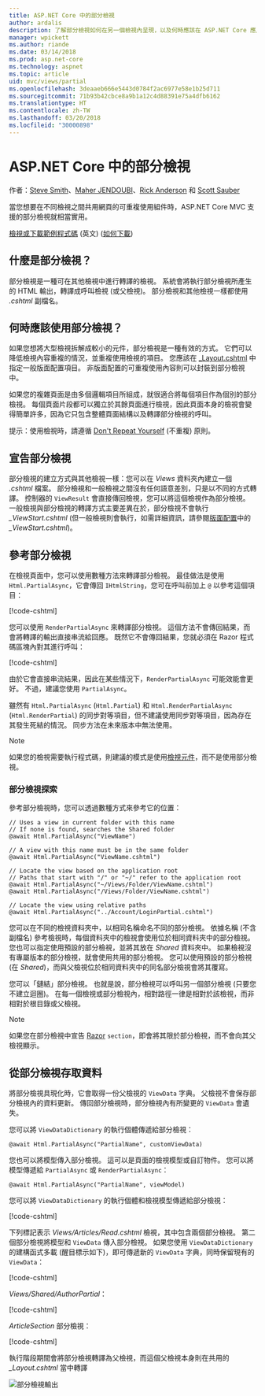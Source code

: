 ```yaml
---
title: ASP.NET Core 中的部分檢視
author: ardalis
description: 了解部分檢視如何在另一個檢視內呈現，以及何時應該在 ASP.NET Core 應用程式中使用它們。
manager: wpickett
ms.author: riande
ms.date: 03/14/2018
ms.prod: asp.net-core
ms.technology: aspnet
ms.topic: article
uid: mvc/views/partial
ms.openlocfilehash: 3deaaeb666e5443d0784f2ac6977e58e1b25d711
ms.sourcegitcommit: 71b93b42cbce8a9b1a12c4d88391e75a4dfb6162
ms.translationtype: HT
ms.contentlocale: zh-TW
ms.lasthandoff: 03/20/2018
ms.locfileid: "30000898"
---
```

# <a name="partial-views-in-aspnet-core"></a>ASP.NET Core 中的部分檢視

作者：[Steve Smith](https://ardalis.com/)、[Maher JENDOUBI](https://twitter.com/maherjend)、[Rick Anderson](https://twitter.com/RickAndMSFT) 和 [Scott Sauber](https://twitter.com/scottsauber)

當您想要在不同檢視之間共用網頁的可重複使用組件時，ASP.NET Core MVC 支援的部分檢視就相當實用。

[檢視或下載範例程式碼](https://github.com/aspnet/Docs/tree/master/aspnetcore/mvc/views/partial/sample) \(英文\) ([如何下載](xref:tutorials/index#how-to-download-a-sample))

## <a name="what-are-partial-views"></a>什麼是部分檢視？

部分檢視是一種可在其他檢視中進行轉譯的檢視。 系統會將執行部分檢視所產生的 HTML 輸出，轉譯成呼叫檢視 (或父檢視)。 部分檢視和其他檢視一樣都使用 *.cshtml* 副檔名。

## <a name="when-should-i-use-partial-views"></a>何時應該使用部分檢視？

如果您想將大型檢視拆解成較小的元件，部分檢視是一種有效的方式。 它們可以降低檢視內容重複的情況，並重複使用檢視的項目。 您應該在 [_Layout.cshtml](layout.md) 中指定一般版面配置項目。 非版面配置的可重複使用內容則可以封裝到部分檢視中。

如果您的複雜頁面是由多個邏輯項目所組成，就很適合將每個項目作為個別的部分檢視。 每個頁面片段都可以獨立於其餘頁面進行檢視，因此頁面本身的檢視會變得簡單許多，因為它只包含整體頁面結構以及轉譯部分檢視的呼叫。

提示：使用檢視時，請遵循 [Don't Repeat Yourself](http://deviq.com/don-t-repeat-yourself/) (不重複) 原則。

## <a name="declaring-partial-views"></a>宣告部分檢視

部分檢視的建立方式與其他檢視一樣：您可以在 *Views* 資料夾內建立一個 *.cshtml* 檔案。 部分檢視和一般檢視之間沒有任何語意差別，只是以不同的方式轉譯。 控制器的 `ViewResult` 會直接傳回檢視，您可以將這個檢視作為部分檢視。 一般檢視與部分檢視的轉譯方式主要差異在於，部分檢視不會執行 *_ViewStart.cshtml* (但一般檢視則會執行，如需詳細資訊，請參閱[版面配置](layout.md)中的 *_ViewStart.cshtml*)。

## <a name="referencing-a-partial-view"></a>參考部分檢視

在檢視頁面中，您可以使用數種方法來轉譯部分檢視。 最佳做法是使用 `Html.PartialAsync`，它會傳回 `IHtmlString`，您可在呼叫前加上 `@` 以參考這個項目：

[!code-cshtml[](partial/sample/src/PartialViewsSample/Views/Home/About.cshtml?range=8)]

您可以使用 `RenderPartialAsync` 來轉譯部分檢視。 這個方法不會傳回結果，而會將轉譯的輸出直接串流給回應。 既然它不會傳回結果，您就必須在 Razor 程式碼區塊內對其進行呼叫：

[!code-cshtml[](partial/sample/src/PartialViewsSample/Views/Home/About.cshtml?range=11-13)]

由於它會直接串流結果，因此在某些情況下，`RenderPartialAsync` 可能效能會更好。 不過，建議您使用 `PartialAsync`。

雖然有 `Html.PartialAsync` (`Html.Partial`) 和 `Html.RenderPartialAsync` (`Html.RenderPartial`) 的同步對等項目，但不建議使用同步對等項目，因為存在其發生死結的情況。 同步方法在未來版本中無法使用。

> [!NOTE]
> 如果您的檢視需要執行程式碼，則建議的模式是使用[檢視元件](view-components.md)，而不是使用部分檢視。

### <a name="partial-view-discovery"></a>部分檢視探索

參考部分檢視時，您可以透過數種方式來參考它的位置：

```cshtml
// Uses a view in current folder with this name
// If none is found, searches the Shared folder
@await Html.PartialAsync("ViewName")

// A view with this name must be in the same folder
@await Html.PartialAsync("ViewName.cshtml")

// Locate the view based on the application root
// Paths that start with "/" or "~/" refer to the application root
@await Html.PartialAsync("~/Views/Folder/ViewName.cshtml")
@await Html.PartialAsync("/Views/Folder/ViewName.cshtml")

// Locate the view using relative paths
@await Html.PartialAsync("../Account/LoginPartial.cshtml")
```

您可以在不同的檢視資料夾中，以相同名稱命名不同的部分檢視。 依據名稱 (不含副檔名) 參考檢視時，每個資料夾中的檢視會使用位於相同資料夾中的部分檢視。 您也可以指定使用預設的部分檢視，並將其放在 *Shared* 資料夾中。 如果檢視沒有專屬版本的部分檢視，就會使用共用的部分檢視。 您可以使用預設的部分檢視 (在 *Shared*)，而與父檢視位於相同資料夾中的同名部分檢視會將其覆寫。

您可以「鏈結」部分檢視。 也就是說，部分檢視可以呼叫另一個部分檢視 (只要您不建立迴圈)。 在每一個檢視或部分檢視內，相對路徑一律是相對於該檢視，而非相對於根目錄或父檢視。

> [!NOTE]
> 如果您在部分檢視中宣告 [Razor](razor.md) `section`，即會將其限於部分檢視，而不會向其父檢視顯示。

## <a name="accessing-data-from-partial-views"></a>從部分檢視存取資料

將部分檢視具現化時，它會取得一份父檢視的 `ViewData` 字典。 父檢視不會保存部分檢視內的資料更新。 傳回部分檢視時，部分檢視內有所變更的 `ViewData` 會遺失。

您可以將 `ViewDataDictionary` 的執行個體傳遞給部分檢視：

```cshtml
@await Html.PartialAsync("PartialName", customViewData)
```

您也可以將模型傳入部分檢視。 這可以是頁面的檢視模型或自訂物件。 您可以將模型傳遞給 `PartialAsync` 或 `RenderPartialAsync`：

```cshtml
@await Html.PartialAsync("PartialName", viewModel)
```

您可以將 `ViewDataDictionary` 的執行個體和檢視模型傳遞給部分檢視：

[!code-cshtml[](partial/sample/src/PartialViewsSample/Views/Articles/Read.cshtml?range=15-16)]

下列標記表示 *Views/Articles/Read.cshtml* 檢視，其中包含兩個部分檢視。 第二個部分檢視將模型和 `ViewData` 傳入部分檢視。 如果您使用 `ViewDataDictionary` 的建構函式多載 (醒目標示如下)，即可傳遞新的 `ViewData` 字典，同時保留現有的 `ViewData`：

[!code-cshtml[](partial/sample/src/PartialViewsSample/Views/Articles/Read.cshtml)]

*Views/Shared/AuthorPartial*：

[!code-cshtml[](partial/sample/src/PartialViewsSample/Views/Shared/AuthorPartial.cshtml)]

*ArticleSection* 部分檢視：

[!code-cshtml[](partial/sample/src/PartialViewsSample/Views/Articles/ArticleSection.cshtml)]

執行階段期間會將部分檢視轉譯為父檢視，而這個父檢視本身則在共用的 *_Layout.cshtml* 當中轉譯

![部分檢視輸出](partial/_static/output.png)
